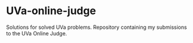 UVa-online-judge
================

Solutions for solved UVa problems.
Repository containing my submissions to the UVa Online Judge.
